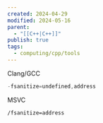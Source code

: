 ```yaml
---
created: 2024-04-29
modified: 2024-05-16
parent:
  - "[[C++|C++]]"
publish: true
tags:
  - computing/cpp/tools
---
```

Clang/GCC
```cpp
-fsanitize=undefined,address
```

MSVC
```
/fsanitize=address
```